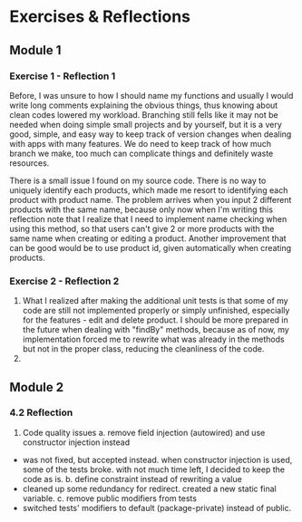 # Exercises & Reflections
## Module 1
### Exercise 1 - Reflection 1
Before, I was unsure to how I should name my functions and usually I would write long comments explaining the obvious things, thus knowing about clean codes lowered my workload. Branching still fells like it may not be needed when doing simple small projects and by yourself, but it is a very good, simple, and easy way to keep track of version changes when dealing with apps with many features. We do need to keep track of how much branch we make, too much can complicate things and definitely waste resources.

There is a small issue I found on my source code. There is no way to uniquely identify each products, which made me resort to identifying each product with product name. The problem arrives when you input 2 different products with the same name, because only now when I'm writing this reflection note that I realize that I need to implement name checking when using this method, so that users can't give 2 or more products with the same name when creating or editing a product. Another improvement that can be good would be to use product id, given automatically when creating products.

### Exercise 2 - Reflection 2
1. What I realized after making the additional unit tests is that some of my code are still not implemented properly or simply unfinished, especially for the features - edit and delete product. I should be more prepared in the future when dealing with "findBy" methods, because as of now, my implementation forced me to rewrite what was already in the methods but not in the proper class, reducing the cleanliness of the code.
2. 

## Module 2
### 4.2 Reflection
1. Code quality issues
a. remove field injection (autowired) and use constructor injection instead
- was not fixed,  but accepted instead. when constructor injection is used, some of the tests broke. with not much time left, I decided to keep the code as is.
b. define constraint instead of rewriting a value
- cleaned up some redundancy for redirect. created a new static final variable.
c. remove public modifiers from tests
- switched tests' modifiers to default (package-private) instead of public.
